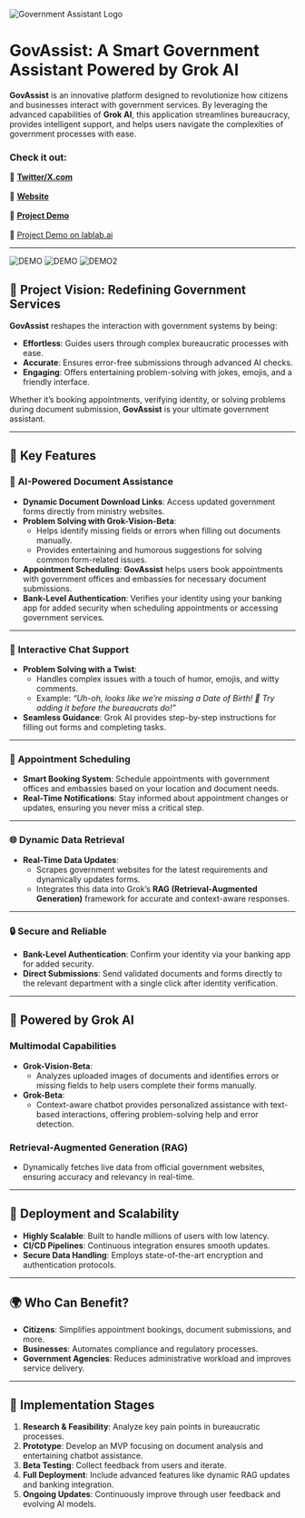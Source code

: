 ![Government Assistant Logo](https://github.com/nesistor/GovAssist/blob/main/GovAssist.png)

# GovAssist: A Smart Government Assistant Powered by Grok AI

**GovAssist** is an innovative platform designed to revolutionize how citizens and businesses
interact with government services. By leveraging the advanced capabilities of **Grok AI**, this
application streamlines bureaucracy, provides intelligent support, and helps users navigate the
complexities of government processes with ease.

### **Check it out:**

🔗 **[Twitter/X.com](https://x.com/gov_assist)** <br>  
🔗 **[Website](https://govassist.online)**<br>  
🔗 **[Project Demo](https://flutter-web-app-183025368636.us-central1.run.app/)** <br>  
🔗 [Project Demo on lablab.ai](https://lablab.ai/event/doge-ai-hackathon/hacktivate/govgiggler-a-smart-government-assistant)



---


![DEMO](https://github.com/nesistor/GovGiggler/blob/main/xai9.png)
![DEMO](https://github.com/nesistor/GovGiggler/blob/main/xai7.png)
![DEMO2](https://github.com/nesistor/GovGiggler/blob/main/xai8.png)

## 🚀 Project Vision: Redefining Government Services

**GovAssist** reshapes the interaction with government systems by being:

- **Effortless**: Guides users through complex bureaucratic processes with ease.
- **Accurate**: Ensures error-free submissions through advanced AI checks.
- **Engaging**: Offers entertaining problem-solving with jokes, emojis, and a friendly interface.

Whether it’s booking appointments, verifying identity, or solving problems during document
submission, **GovAssist** is your ultimate government assistant.

---

## 🌟 Key Features

### 📝 **AI-Powered Document Assistance**

- **Dynamic Document Download Links**: Access updated government forms directly from ministry
  websites.
- **Problem Solving with Grok-Vision-Beta**:
    - Helps identify missing fields or errors when filling out documents manually.
    - Provides entertaining and humorous suggestions for solving common form-related issues.
- **Appointment Scheduling**: **GovAssist** helps users book appointments with government offices
  and embassies for necessary document submissions.
- **Bank-Level Authentication**: Verifies your identity using your banking app for added security
  when scheduling appointments or accessing government services.

---

### 🤖 **Interactive Chat Support**

- **Problem Solving with a Twist**:
    - Handles complex issues with a touch of humor, emojis, and witty comments.
    - Example: *“Uh-oh, looks like we’re missing a Date of Birth! 🍼 Try adding it before the
      bureaucrats do!”*
- **Seamless Guidance**: Grok AI provides step-by-step instructions for filling out forms and
  completing tasks.

---

### 📅 **Appointment Scheduling**

- **Smart Booking System**: Schedule appointments with government offices and embassies based on
  your location and document needs.
- **Real-Time Notifications**: Stay informed about appointment changes or updates, ensuring you
  never miss a critical step.

---

### 🌐 **Dynamic Data Retrieval**

- **Real-Time Data Updates**:
    - Scrapes government websites for the latest requirements and dynamically updates forms.
    - Integrates this data into Grok’s **RAG (Retrieval-Augmented Generation)** framework for
      accurate and context-aware responses.

---

### 🔒 **Secure and Reliable**

- **Bank-Level Authentication**: Confirm your identity via your banking app for added security.
- **Direct Submissions**: Send validated documents and forms directly to the relevant department
  with a single click after identity verification.

---

## 🧠 Powered by Grok AI

### Multimodal Capabilities

- **Grok-Vision-Beta**:
    - Analyzes uploaded images of documents and identifies errors or missing fields to help users
      complete their forms manually.
- **Grok-Beta**:
    - Context-aware chatbot provides personalized assistance with text-based interactions, offering
      problem-solving help and error detection.

### Retrieval-Augmented Generation (RAG)

- Dynamically fetches live data from official government websites, ensuring accuracy and relevancy
  in real-time.

---

## 📌 Deployment and Scalability

- **Highly Scalable**: Built to handle millions of users with low latency.
- **CI/CD Pipelines**: Continuous integration ensures smooth updates.
- **Secure Data Handling**: Employs state-of-the-art encryption and authentication protocols.

---

## 🌍 Who Can Benefit?

- **Citizens**: Simplifies appointment bookings, document submissions, and more.
- **Businesses**: Automates compliance and regulatory processes.
- **Government Agencies**: Reduces administrative workload and improves service delivery.

---

## 📅 Implementation Stages

1. **Research & Feasibility**: Analyze key pain points in bureaucratic processes.
2. **Prototype**: Develop an MVP focusing on document analysis and entertaining chatbot assistance.
3. **Beta Testing**: Collect feedback from users and iterate.
4. **Full Deployment**: Include advanced features like dynamic RAG updates and banking integration.
5. **Ongoing Updates**: Continuously improve through user feedback and evolving AI models.


